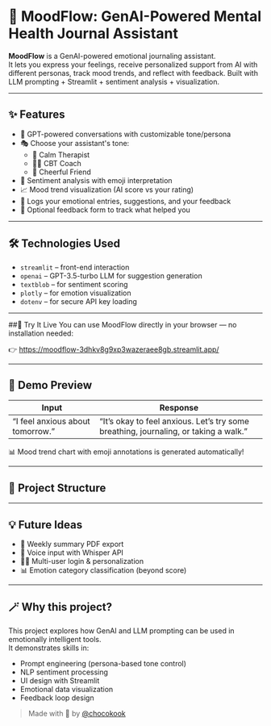 # 🌿 MoodFlow: GenAI-Powered Mental Health Journal Assistant

**MoodFlow** is a GenAI-powered emotional journaling assistant.  
It lets you express your feelings, receive personalized support from AI with different personas, track mood trends, and reflect with feedback. Built with LLM prompting + Streamlit + sentiment analysis + visualization.

---

## ✨ Features

- 🤖 GPT-powered conversations with customizable tone/persona
- 🎭 Choose your assistant's tone:
  - 🧘 Calm Therapist
  - 🧑‍🏫 CBT Coach
  - 🤗 Cheerful Friend
- 🧠 Sentiment analysis with emoji interpretation
- 📈 Mood trend visualization (AI score vs your rating)
- 📝 Logs your emotional entries, suggestions, and your feedback
- 💬 Optional feedback form to track what helped you

---

## 🛠 Technologies Used

- `streamlit` – front-end interaction
- `openai` – GPT-3.5-turbo LLM for suggestion generation
- `textblob` – for sentiment scoring
- `plotly` – for emotion visualization
- `dotenv` – for secure API key loading

---

##🚀 Try It Live
You can use MoodFlow directly in your browser — no installation needed:

👉 https://moodflow-3dhkv8g9xp3wazeraee8gb.streamlit.app/

---

## 📸 Demo Preview

| Input | Response |
|-------|----------|
| “I feel anxious about tomorrow.” | “It’s okay to feel anxious. Let’s try some breathing, journaling, or taking a walk.” |

📊 Mood trend chart with emoji annotations is generated automatically!

---

## 📁 Project Structure


---

## 💡 Future Ideas

- 🧾 Weekly summary PDF export
- 🎤 Voice input with Whisper API
- 🧑‍💻 Multi-user login & personalization
- 📊 Emotion category classification (beyond score)

---

## 🪄 Why this project?

This project explores how GenAI and LLM prompting can be used in emotionally intelligent tools.  
It demonstrates skills in:
- Prompt engineering (persona-based tone control)
- NLP sentiment processing
- UI design with Streamlit
- Emotional data visualization
- Feedback loop design

> Made with 💙 by [@chocokook](https://github.com/chocokook)




